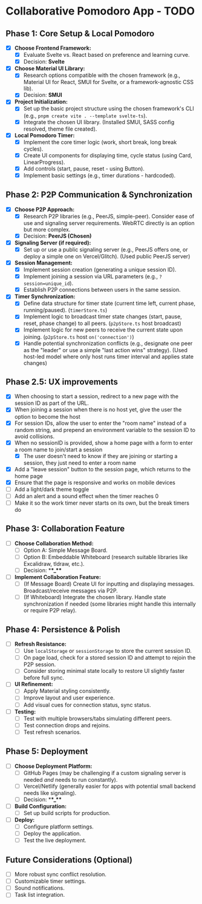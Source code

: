 # Collaborative Pomodoro App - TODO

## Phase 1: Core Setup & Local Pomodoro

- [x] **Choose Frontend Framework:**
  - [x] Evaluate Svelte vs. React based on preference and learning curve.
  - [x] Decision: **Svelte**
- [x] **Choose Material UI Library:**
  - [x] Research options compatible with the chosen framework (e.g., Material UI for React, SMUI for Svelte, or a framework-agnostic CSS lib).
  - [x] Decision: **SMUI**
- [x] **Project Initialization:**
  - [x] Set up the basic project structure using the chosen framework's CLI (e.g., `pnpm create vite . --template svelte-ts`).
  - [x] Integrate the chosen UI library. (Installed SMUI, SASS config resolved, theme file created).
- [x] **Local Pomodoro Timer:**
  - [x] Implement the core timer logic (work, short break, long break cycles).
  - [x] Create UI components for displaying time, cycle status (using Card, LinearProgress).
  - [x] Add controls (start, pause, reset - using Button).
  - [x] Implement basic settings (e.g., timer durations - hardcoded).

## Phase 2: P2P Communication & Synchronization

- [x] **Choose P2P Approach:**
  - [x] Research P2P libraries (e.g., PeerJS, simple-peer). Consider ease of use and signaling server requirements. WebRTC directly is an option but more complex.
  - [x] Decision: **PeerJS (Chosen)**
- [x] **Signaling Server (if required):**
  - [x] Set up or use a public signaling server (e.g., PeerJS offers one, or deploy a simple one on Vercel/Glitch). (Used public PeerJS server)
- [x] **Session Management:**
  - [x] Implement session creation (generating a unique session ID).
  - [x] Implement joining a session via URL parameters (e.g., `?session=unique_id`).
  - [x] Establish P2P connections between users in the same session.
- [x] **Timer Synchronization:**
  - [x] Define data structure for timer state (current time left, current phase, running/paused). (`timerStore.ts`)
  - [x] Implement logic to broadcast timer state changes (start, pause, reset, phase change) to all peers. (`p2pStore.ts` host broadcast)
  - [x] Implement logic for new peers to receive the current state upon joining. (`p2pStore.ts` host `on('connection')`)
  - [x] Handle potential synchronization conflicts (e.g., designate one peer as the "leader" or use a simple "last action wins" strategy). (Used host-led model where only host runs timer interval and applies state changes)

## Phase 2.5: UX improvements

- [x] When choosing to start a session, redirect to a new page with the session ID as part of the URL.
- [x] When joining a session when there is no host yet, give the user the option to become the host
- [x] For session IDs, allow the user to enter the "room name" instead of a random string, and prepend an environment variable to the session ID to avoid collisions.
- [x] When no sessionID is provided, show a home page with a form to enter a room name to join/start a session
  - [x] The user doesn't need to know if they are joining or starting a session, they just need to enter a room name
- [x] Add a "leave session" button to the session page, which returns to the home page
- [x] Ensure that the page is responsive and works on mobile devices
- [ ] Add a light/dark theme toggle
- [ ] Add an alert and a sound effect when the timer reaches 0
- [ ] Make it so the work timer never starts on its own, but the break timers do

## Phase 3: Collaboration Feature

- [ ] **Choose Collaboration Method:**
  - [ ] Option A: Simple Message Board.
  - [ ] Option B: Embeddable Whiteboard (research suitable libraries like Excalidraw, tldraw, etc.).
  - [ ] Decision: \***\*\_\*\***
- [ ] **Implement Collaboration Feature:**
  - [ ] (If Message Board) Create UI for inputting and displaying messages. Broadcast/receive messages via P2P.
  - [ ] (If Whiteboard) Integrate the chosen library. Handle state synchronization if needed (some libraries might handle this internally or require P2P relay).

## Phase 4: Persistence & Polish

- [ ] **Refresh Resistance:**
  - [ ] Use `localStorage` or `sessionStorage` to store the current session ID.
  - [ ] On page load, check for a stored session ID and attempt to rejoin the P2P session.
  - [ ] Consider storing minimal state locally to restore UI slightly faster before full sync.
- [ ] **UI Refinement:**
  - [ ] Apply Material styling consistently.
  - [ ] Improve layout and user experience.
  - [ ] Add visual cues for connection status, sync status.
- [ ] **Testing:**
  - [ ] Test with multiple browsers/tabs simulating different peers.
  - [ ] Test connection drops and rejoins.
  - [ ] Test refresh scenarios.

## Phase 5: Deployment

- [ ] **Choose Deployment Platform:**
  - [ ] GitHub Pages (may be challenging if a custom signaling server is needed _and_ needs to run constantly).
  - [ ] Vercel/Netlify (generally easier for apps with potential small backend needs like signaling).
  - [ ] Decision: \***\*\_\*\***
- [ ] **Build Configuration:**
  - [ ] Set up build scripts for production.
- [ ] **Deploy:**
  - [ ] Configure platform settings.
  - [ ] Deploy the application.
  - [ ] Test the live deployment.

## Future Considerations (Optional)

- [ ] More robust sync conflict resolution.
- [ ] Customizable timer settings.
- [ ] Sound notifications.
- [ ] Task list integration.
